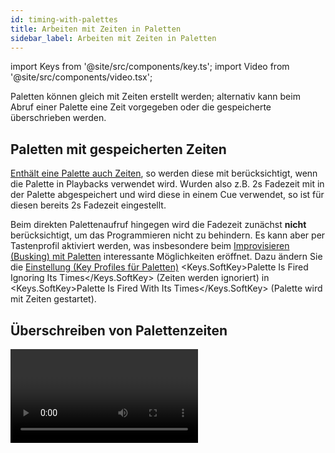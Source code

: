```yaml
---
id: timing-with-palettes
title: Arbeiten mit Zeiten in Paletten
sidebar_label: Arbeiten mit Zeiten in Paletten
---
```


import Keys from '@site/src/components/key.ts';
import Video from '@site/src/components/video.tsx';

Paletten können gleich mit Zeiten erstellt werden;
alternativ kann beim Abruf einer Palette eine Zeit vorgegeben oder die
gespeicherte überschrieben werden.

## Paletten mit gespeicherten Zeiten

[Enthält eine Palette auch Zeiten](creating-palettes.md#erstellen-einer-palette-mit-zeiten), 
so werden diese mit berücksichtigt,
wenn die Palette in Playbacks verwendet wird. Wurden also z.B. 2s 
Fadezeit mit in der Palette abgespeichert und wird diese in einem Cue 
verwendet, so ist für diesen bereits 2s Fadezeit eingestellt.

Beim direkten Palettenaufruf hingegen wird die Fadezeit zunächst **nicht** 
berücksichtigt, um das Programmieren nicht zu behindern. Es kann aber 
per Tastenprofil aktiviert werden, was insbesondere beim [Improvisieren
(Busking) mit Paletten](../running-the-show/playback-controls#improvisieren-busking-mit-paletten) 
interessante Möglichkeiten eröffnet. Dazu ändern
Sie die [Einstellung (Key Profiles für Paletten)](../system-settings/key-profiles#palettes) 
<Keys.SoftKey>Palette Is Fired Ignoring Its Times</Keys.SoftKey> (Zeiten werden ignoriert) 
in <Keys.SoftKey>Palette Is Fired With Its Times</Keys.SoftKey> (Palette wird
mit Zeiten gestartet).

## Überschreiben von Palettenzeiten

<Video videoId="FF8szWCpVkE" title="Overriding Palette Times" />

Das Überschreiben von Palettenzeiten ist hilfreich, um 'mal eben schnell
eine Show zu drücken'. Wird eine Palette auf diesem Weg abgerufen, so
wird ein Zeitparameter hinzugefügt, und die Palette blendet in der
vorgegebenen Zeit ein.

1.  Wählen Sie ein oder mehrere Geräte aus.
2.  Tippen Sie mit den Zifferntasten die gewünschte Zeit ein.
3.  Betätigen Sie die gewünschte Paletten-Schaltfläche.

---

-   Damit werden alle eventuell in der Palette gespeicherte Zeiten
    überschrieben.

-   Die Überblendzeit muss bei jedem Palettenaufruf erneut eingegeben
    werden. Um immer die gleiche Zeit zu verwenden, geben Sie diese als [Master Time](../palettes/timing-with-palettes.md#master-zeit-und-overlap-für-paletten) ein.

-   Das Einblenden von Paletten kann etwa sinnvoll sein beim Abruf von
    Paletten während einer Show, da sich damit langsame Positions- und
    Farbwechsel (bei Geräten mit Farbmischsystem) erreichen lassen.

## Manuelle Geräteüberlappung beim Palettenabruf

Außerdem lässt sich die [Überlappung (Fixture Overlap)](../cues/cue-timing.md#einstellen-von-überblendzeiten-und-geräteversatz) 
zwischen den Geräten einstellen: wenn die Palette auf eine Gruppe von 
Geräten angewendet wird, so erfolgt das nacheinander auf die einzelnen
Geräte. Damit lassen sich sehr einfach beeindruckende Effekte erzielen.

&nbsp;**100%** bedeutet, dass alle Geräte gleichzeitig beeinflusst werden.

&nbsp;**0%** bedeutet, dass ein Gerät erst voll eingeblendet 
sein muss, bevor die Überblendung mit dem nächsten Gerät beginnt.

1.  Geben Sie mit den Zifferntasten die Überlappung ein.
2.  Drücken Sie <Keys.SoftKey>Set Overlap</Keys.SoftKey>
3.  Geben Sie die gewünschte Überblendzeit ein.
4.  Rufen Sie die gewünschte Palette auf.

-   Die Überlappung muss bei jedem Aufruf neu eingegeben werden. Um
    stets die gleiche Überlappung zu verwenden, stellen Sie diese 
    als [Master Overlap](../palettes/timing-with-palettes.md#master-zeit-und-overlap-für-paletten) ein. 
    Um das zu deaktivieren, setzen Sie ‚Master Overlap' auf 100%.

-	Der Überlappungs-Effekt ist nur sichtbar mit einer Einfadezeit.

>   Berücksichtigen Sie bei der Verwendung von Fixture Overlap, 
	globalen Paletten und dem Abruf als Quick Palette (ohne angewählte
	Geräte), dass das Overlap ggf. auf **sehr viele** Geräte
	nacheinander angewendet wird, was zu unerwarteten Ergebnissen
	führen kann.

## Master-Zeit und Overlap für Paletten

Mit der Option <Keys.SoftKey>Master Time</Keys.SoftKey> im Paletten-Menü (betätigen Sie dazu die
Taste <Keys.HardKey>Palette</Keys.HardKey> oberhalb der Zifferntasten) lässt sich eine
Standard-Überblendzeit vergeben, die stets genutzt wird, sofern keine
andere Zeit manuell eingegeben wird. Das erleichtert das schnelle
Steuern von Shows mit Paletten.

Um das Faden von Paletten zu deaktivieren, stellt man die Master Time auf 0.

In gleicher Weise arbeitet <Keys.SoftKey>Master Overlap</Keys.SoftKey> für die Überlappung. 
Um diese zu deaktivieren, stellt man die Überlappung auf 100%.

> Es lassen sich Macros erstellen, mit denen verschiedene Überblendzeiten vorgegeben werden können. Drücken
Sie dazu <Keys.HardKey>Macro</Keys.HardKey>, <Keys.SoftKey>Record</Keys.SoftKey>, dann eine Taste/Schaltfläche 
für das Macro. Nun drücken Sie <Keys.HardKey>Palette</Keys.HardKey>, <Keys.SoftKey>Master Time</Keys.SoftKey>, 
z.B. <Keys.HardKey>3</Keys.HardKey> (für 3 Sek.), <Keys.HardKey>Exit</Keys.HardKey>, <Keys.HardKey>Macro</Keys.HardKey>.
Wiederholen Sie diese Schritte mit unterschiedlichen Zeiten, z.B. 0 Sek. (hartes Umschalten), 5 Sek. etc.

Etliche solche Macros für verschiedene Fadezeiten (<Keys.SoftKey>Palette Fade x s</Keys.SoftKey>)
und Overlaps (<Keys.SoftKey>Palette Overlap y %</Keys.SoftKey>) sind bereits in der Macro-Library
enthalten. Drücken Sie dafür <Keys.HardKey>Macro</Keys.HardKey> und die Menütaste <Keys.SoftKey>View All</Keys.SoftKey>. 
Die Macros aus der Library lassen sich wie gewohnt per <Keys.HardKey>Copy</Keys.HardKey> auf beliebige Tasten 
kopieren, um sie rasch im Zugriff zu haben.